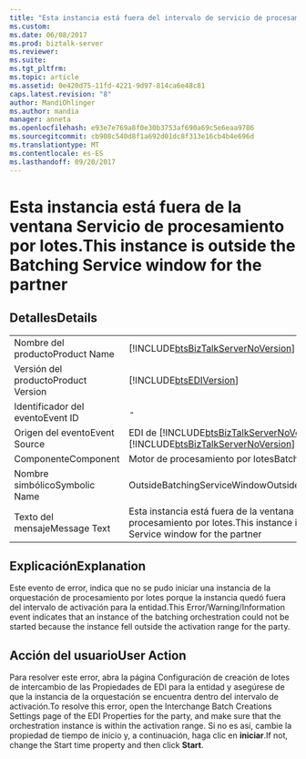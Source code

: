 ```yaml
---
title: "Esta instancia está fuera del intervalo de servicio de procesamiento por lotes para el socio comercial | Documentos de Microsoft"
ms.custom: 
ms.date: 06/08/2017
ms.prod: biztalk-server
ms.reviewer: 
ms.suite: 
ms.tgt_pltfrm: 
ms.topic: article
ms.assetid: 0e420d75-11fd-4221-9d97-814ca6e48c81
caps.latest.revision: "8"
author: MandiOhlinger
ms.author: mandia
manager: anneta
ms.openlocfilehash: e93e7e769a8f0e30b3753af690a69c5e6eaa9786
ms.sourcegitcommit: cb908c540d8f1a692d01dc8f313e16cb4b4e696d
ms.translationtype: MT
ms.contentlocale: es-ES
ms.lasthandoff: 09/20/2017
---
```

# <a name="this-instance-is-outside-the-batching-service-window-for-the-partner"></a><span data-ttu-id="15f0d-102">Esta instancia está fuera de la ventana Servicio de procesamiento por lotes.</span><span class="sxs-lookup"><span data-stu-id="15f0d-102">This instance is outside the Batching Service window for the partner</span></span>
## <a name="details"></a><span data-ttu-id="15f0d-103">Detalles</span><span class="sxs-lookup"><span data-stu-id="15f0d-103">Details</span></span>  
  
|||  
|-|-|  
|<span data-ttu-id="15f0d-104">Nombre del producto</span><span class="sxs-lookup"><span data-stu-id="15f0d-104">Product Name</span></span>|[!INCLUDE[btsBizTalkServerNoVersion](../includes/btsbiztalkservernoversion-md.md)]|  
|<span data-ttu-id="15f0d-105">Versión del producto</span><span class="sxs-lookup"><span data-stu-id="15f0d-105">Product Version</span></span>|[!INCLUDE[btsEDIVersion](../includes/btsediversion-md.md)]|  
|<span data-ttu-id="15f0d-106">Identificador del evento</span><span class="sxs-lookup"><span data-stu-id="15f0d-106">Event ID</span></span>|-|  
|<span data-ttu-id="15f0d-107">Origen del evento</span><span class="sxs-lookup"><span data-stu-id="15f0d-107">Event Source</span></span>|<span data-ttu-id="15f0d-108">EDI de [!INCLUDE[btsBizTalkServerNoVersion](../includes/btsbiztalkservernoversion-md.md)]</span><span class="sxs-lookup"><span data-stu-id="15f0d-108">[!INCLUDE[btsBizTalkServerNoVersion](../includes/btsbiztalkservernoversion-md.md)] EDI</span></span>|  
|<span data-ttu-id="15f0d-109">Componente</span><span class="sxs-lookup"><span data-stu-id="15f0d-109">Component</span></span>|<span data-ttu-id="15f0d-110">Motor de procesamiento por lotes</span><span class="sxs-lookup"><span data-stu-id="15f0d-110">Batching Engine</span></span>|  
|<span data-ttu-id="15f0d-111">Nombre simbólico</span><span class="sxs-lookup"><span data-stu-id="15f0d-111">Symbolic Name</span></span>|<span data-ttu-id="15f0d-112">OutsideBatchingServiceWindow</span><span class="sxs-lookup"><span data-stu-id="15f0d-112">OutsideBatchingServiceWindow</span></span>|  
|<span data-ttu-id="15f0d-113">Texto del mensaje</span><span class="sxs-lookup"><span data-stu-id="15f0d-113">Message Text</span></span>|<span data-ttu-id="15f0d-114">Esta instancia está fuera de la ventana Servicio de procesamiento por lotes.</span><span class="sxs-lookup"><span data-stu-id="15f0d-114">This instance is outside the Batching Service window for the partner</span></span>|  
  
## <a name="explanation"></a><span data-ttu-id="15f0d-115">Explicación</span><span class="sxs-lookup"><span data-stu-id="15f0d-115">Explanation</span></span>  
 <span data-ttu-id="15f0d-116">Este evento de error,  indica que no se pudo iniciar una instancia de la orquestación de procesamiento por lotes porque la instancia quedó fuera del intervalo de activación para la entidad.</span><span class="sxs-lookup"><span data-stu-id="15f0d-116">This Error/Warning/Information event indicates that an instance of the batching orchestration could not be started because the instance fell outside the activation range for the party.</span></span>  
  
## <a name="user-action"></a><span data-ttu-id="15f0d-117">Acción del usuario</span><span class="sxs-lookup"><span data-stu-id="15f0d-117">User Action</span></span>  
 <span data-ttu-id="15f0d-118">Para resolver este error, abra la página Configuración de creación de lotes de intercambio de las Propiedades de EDI para la entidad y asegúrese de que la instancia de la orquestación se encuentra dentro del intervalo de activación.</span><span class="sxs-lookup"><span data-stu-id="15f0d-118">To resolve this error, open the Interchange Batch Creations Settings page of the EDI Properties for the party, and make sure that the orchestration instance is within the activation range.</span></span> <span data-ttu-id="15f0d-119">Si no es así, cambie la propiedad de tiempo de inicio y, a continuación, haga clic en **iniciar**.</span><span class="sxs-lookup"><span data-stu-id="15f0d-119">If not, change the Start time property and then click **Start**.</span></span>